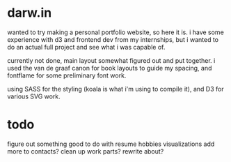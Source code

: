 # darw.in
wanted to try making a personal portfolio website, so here it is.
i have some experience with d3 and frontend dev from my internships, but i wanted to do an actual full project and see what i was capable of.

currently not done, main layout somewhat figured out and put together. i used the van de graaf canon for book layouts to guide my spacing, and fontflame for some preliminary font work.

using SASS for the styling (koala is what i'm using to compile it), and D3 for various SVG work.

# todo
figure out something good to do with resume
hobbies visualizations
add more to contacts?
clean up work parts?
rewrite about?